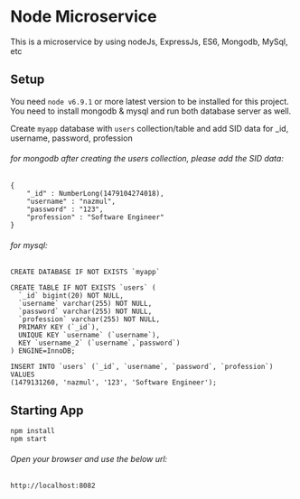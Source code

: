 # Node Microservice
This is a microservice by using nodeJs, ExpressJs, ES6, Mongodb, MySql, etc

## Setup
You need `node v6.9.1` or more latest version to be installed for this project.
You need to install mongodb & mysql and run both database server as well. 

Create `myapp` database with `users` collection/table and add SID data for _id, username, password, profession

###### for mongodb after creating the users collection, please add the SID data:
```mongodb
{
    "_id" : NumberLong(1479104274018),
    "username" : "nazmul",
    "password" : "123",
    "profession" : "Software Engineer"
}
```

###### for mysql:

```
CREATE DATABASE IF NOT EXISTS `myapp`
```

```
CREATE TABLE IF NOT EXISTS `users` (
  `_id` bigint(20) NOT NULL,
  `username` varchar(255) NOT NULL,
  `password` varchar(255) NOT NULL,
  `profession` varchar(255) NOT NULL,
  PRIMARY KEY (`_id`),
  UNIQUE KEY `username` (`username`),
  KEY `username_2` (`username`,`password`)
) ENGINE=InnoDB;
```

```
INSERT INTO `users` (`_id`, `username`, `password`, `profession`) VALUES
(1479131260, 'nazmul', '123', 'Software Engineer');
```

## Starting App
```
npm install
npm start
```

###### Open your browser and use the below url:
`http://localhost:8082`